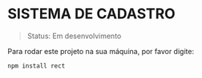 <h1>SISTEMA DE CADASTRO</h1>

>Status: Em desenvolvimento 

Para rodar este projeto na sua máquina, por favor digite:

```
npm install rect
```
